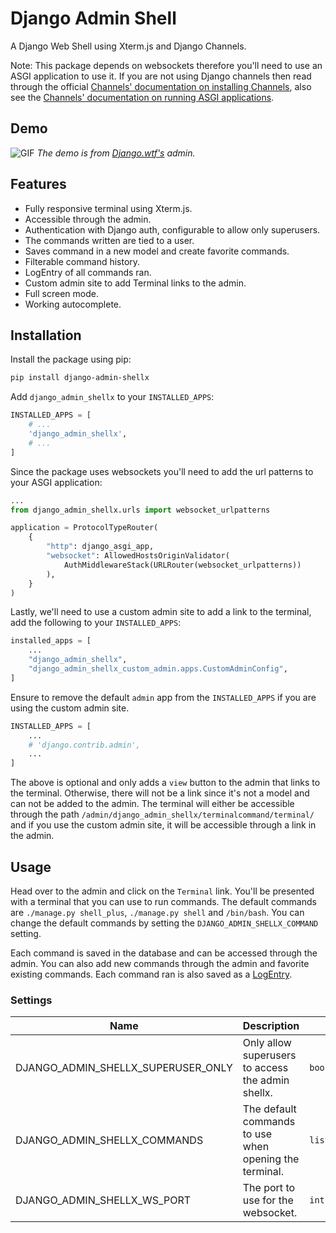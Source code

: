 # Django Admin Shell

A Django Web Shell using Xterm.js and Django Channels.

Note: This package depends on websockets therefore you'll need to use an ASGI application to use it. If you are not using Django channels then read through the official [Channels' documentation on installing Channels](https://channels.readthedocs.io/en/latest/installation.html), also see the [Channels' documentation on running ASGI applications](https://channels.readthedocs.io/en/latest/deploying.html).

## Demo

![GIF](./images/django-admin-shellx-demo.gif)
_The demo is from [Django.wtf's](https://django.wtf/) admin._

## Features

- Fully responsive terminal using Xterm.js.
- Accessible through the admin.
- Authentication with Django auth, configurable to allow only superusers.
- The commands written are tied to a user.
- Saves command in a new model and create favorite commands.
- Filterable command history.
- LogEntry of all commands ran.
- Custom admin site to add Terminal links to the admin.
- Full screen mode.
- Working autocomplete.

## Installation

Install the package using pip:

```bash
pip install django-admin-shellx
```

Add `django_admin_shellx` to your `INSTALLED_APPS`:

```python
INSTALLED_APPS = [
    # ...
    'django_admin_shellx',
    # ...
]
```

Since the package uses websockets you'll need to add the url patterns to your ASGI application:

```python
...
from django_admin_shellx.urls import websocket_urlpatterns

application = ProtocolTypeRouter(
    {
        "http": django_asgi_app,
        "websocket": AllowedHostsOriginValidator(
            AuthMiddlewareStack(URLRouter(websocket_urlpatterns))
        ),
    }
)
```

Lastly, we'll need to use a custom admin site to add a link to the terminal, add the following to your `INSTALLED_APPS`:

```python
installed_apps = [
    ...
    "django_admin_shellx",
    "django_admin_shellx_custom_admin.apps.CustomAdminConfig",
]
```

Ensure to remove the default `admin` app from the `INSTALLED_APPS` if you are using the custom admin site.

```python
INSTALLED_APPS = [
    ...
    # 'django.contrib.admin',
    ...
]
```

The above is optional and only adds a `view` button to the admin that links to the terminal. Otherwise, there will not be a link since it's not a model and can not be added to the admin. The terminal will either be accessible through the path `/admin/django_admin_shellx/terminalcommand/terminal/` and if you use the custom admin site, it will be accessible through a link in the admin.

## Usage

Head over to the admin and click on the `Terminal` link. You'll be presented with a terminal that you can use to run commands. The default commands are `./manage.py shell_plus`, `./manage.py shell` and `/bin/bash`. You can change the default commands by setting the `DJANGO_ADMIN_SHELLX_COMMAND` setting.

Each command is saved in the database and can be accessed through the admin. You can also add new commands through the admin and favorite existing commands. Each command ran is also saved as a [LogEntry](https://docs.djangoproject.com/en/dev/ref/contrib/admin/#logentry-objects).

### Settings

| Name | Description | Type | Default | Required |
|------|-------------|------|---------|:--------:|
| DJANGO_ADMIN_SHELLX_SUPERUSER_ONLY | Only allow superusers to access the admin shellx. | `boolean` | `True` | no |
| DJANGO_ADMIN_SHELLX_COMMANDS | The default commands to use when opening the terminal. | `list[list[str]]` |  [["./manage.py", "shell_plus"], ["./manage.py", "shell"], ["/bin/bash"]] | no |
| DJANGO_ADMIN_SHELLX_WS_PORT | The port to use for the websocket. | `int` | None | no |
